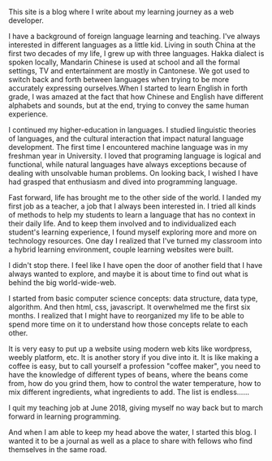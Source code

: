 This site is a blog where I write about my learning journey as a web developer.

I have a background of foreign language learning and teaching. I've always interested in different 
languages as a little kid. Living in south China at the first two decades of my life, I grew up with three languages. 
Hakka dialect is spoken locally, Mandarin Chinese is used at school and all the formal settings, TV and entertainment
are mostly in Cantonese. We got used to switch back and forth between languages when trying to be more accurately expressing
ourselves.When I started to learn English in forth grade, I was amazed at the fact that 
how Chinese and English have different alphabets and sounds, but at the end, trying to convey the same 
human experience.

I continued my higher-education in languages. I studied linguistic theories of languages, and the cultural
interaction that impact natural language development. The first time I encountered machine language was in my
freshman year in University. I loved that programing language is logical and functional, while natural languages have always exceptions
because of dealing with unsolvable human problems. On looking back, I wished I have had grasped that enthusiasm and
dived into programming language. 

Fast forward, life has brought me to the other side of the world. I landed my first job as a teacher, a job that 
I always been interested in. I tried all kinds of methods to help my students to learn a language that has no context
in their daily life. And to keep them involved and to individualized each student's learning experience, I found 
myself exploring more and more on technology resources. One day I realized that I've turned my classroom into a hybrid 
learning environment, couple learning websites were built.

I didn't stop there. I feel like I have open the door of another field that I have always wanted to explore, and maybe 
it is about time to find out what is behind the big world-wide-web.

I started from basic computer science concepts: data structure, data type, algorithm. And then html, css, javascript.
It overwhelmed me the first six months. I realized that I might have to reorganized my life to be able to spend more time
on it to understand how those concepts relate to each other. 

It is very easy to put up a website using modern web kits like wordpress, weebly platform, etc. It is another story if you dive
into it. It is like making a coffee is easy, but to call yourself a profession "coffee maker", you need to have the knowledge of
different types of beans, where the beans come from, how do you grind them, how to control the water temperature, how to 
mix different ingredients, what ingredients to add. The list is endless......

I quit my teaching job at June 2018, giving myself no way back but to march forward in learning programming.

And when I am able to keep my head above the water, I started this blog. I wanted it to be a journal as well as a place 
to share with fellows who find themselves in the same road.
